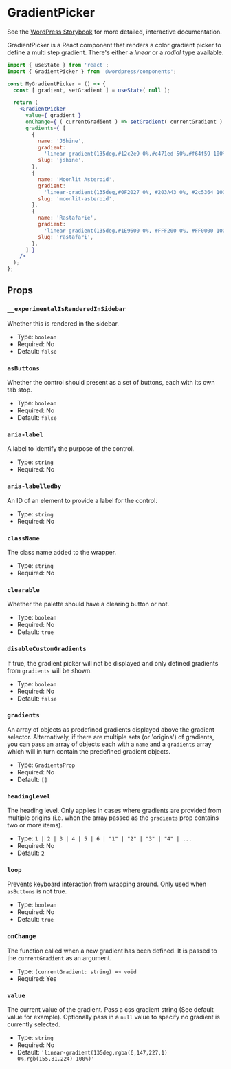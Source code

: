 # GradientPicker

<!-- This file is generated automatically and cannot be edited directly. Make edits via TypeScript types and TSDocs. -->

<p class="callout callout-info">See the <a href="https://wordpress.github.io/gutenberg/?path=/docs/components-gradientpicker--docs">WordPress Storybook</a> for more detailed, interactive documentation.</p>

GradientPicker is a React component that renders a color gradient picker to
define a multi step gradient. There's either a _linear_ or a _radial_ type
available.

```jsx
import { useState } from 'react';
import { GradientPicker } from '@wordpress/components';

const MyGradientPicker = () => {
  const [ gradient, setGradient ] = useState( null );

  return (
    <GradientPicker
      value={ gradient }
      onChange={ ( currentGradient ) => setGradient( currentGradient ) }
      gradients={ [
        {
          name: 'JShine',
          gradient:
            'linear-gradient(135deg,#12c2e9 0%,#c471ed 50%,#f64f59 100%)',
          slug: 'jshine',
        },
        {
          name: 'Moonlit Asteroid',
          gradient:
            'linear-gradient(135deg,#0F2027 0%, #203A43 0%, #2c5364 100%)',
          slug: 'moonlit-asteroid',
        },
        {
          name: 'Rastafarie',
          gradient:
            'linear-gradient(135deg,#1E9600 0%, #FFF200 0%, #FF0000 100%)',
          slug: 'rastafari',
        },
      ] }
    />
  );
};
```
## Props

### `__experimentalIsRenderedInSidebar`

Whether this is rendered in the sidebar.

 - Type: `boolean`
 - Required: No
 - Default: `false`

### `asButtons`

Whether the control should present as a set of buttons,
each with its own tab stop.

 - Type: `boolean`
 - Required: No
 - Default: `false`

### `aria-label`

A label to identify the purpose of the control.

 - Type: `string`
 - Required: No

### `aria-labelledby`

An ID of an element to provide a label for the control.

 - Type: `string`
 - Required: No

### `className`

The class name added to the wrapper.

 - Type: `string`
 - Required: No

### `clearable`

Whether the palette should have a clearing button or not.

 - Type: `boolean`
 - Required: No
 - Default: `true`

### `disableCustomGradients`

If true, the gradient picker will not be displayed and only defined
gradients from `gradients` will be shown.

 - Type: `boolean`
 - Required: No
 - Default: `false`

### `gradients`

An array of objects as predefined gradients displayed above the gradient
selector. Alternatively, if there are multiple sets (or 'origins') of
gradients, you can pass an array of objects each with a `name` and a
`gradients` array which will in turn contain the predefined gradient objects.

 - Type: `GradientsProp`
 - Required: No
 - Default: `[]`

### `headingLevel`

The heading level. Only applies in cases where gradients are provided
from multiple origins (i.e. when the array passed as the `gradients` prop
contains two or more items).

 - Type: `1 | 2 | 3 | 4 | 5 | 6 | "1" | "2" | "3" | "4" | ...`
 - Required: No
 - Default: `2`

### `loop`

Prevents keyboard interaction from wrapping around.
Only used when `asButtons` is not true.

 - Type: `boolean`
 - Required: No
 - Default: `true`

### `onChange`

The function called when a new gradient has been defined. It is passed to
the `currentGradient` as an argument.

 - Type: `(currentGradient: string) => void`
 - Required: Yes

### `value`

The current value of the gradient. Pass a css gradient string (See default value for example).
Optionally pass in a `null` value to specify no gradient is currently selected.

 - Type: `string`
 - Required: No
 - Default: `'linear-gradient(135deg,rgba(6,147,227,1) 0%,rgb(155,81,224) 100%)'`
